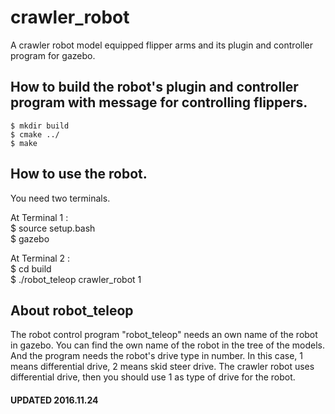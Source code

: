 # crawler_robot
A crawler robot model equipped flipper arms and its plugin and controller program for gazebo.

## How to build the robot's plugin and controller program with message for controlling flippers.
    $ mkdir build  
    $ cmake ../  
    $ make  

## How to use the robot.
You need two terminals.

At Terminal 1 :  
    $ source setup.bash  
    $ gazebo  

At Terminal 2 :  
    $ cd build  
    $ ./robot_teleop crawler_robot 1  

## About robot\_teleop
The robot control program "robot\_teleop" needs an own name of the robot in gazebo. You can find the own name of the robot in the tree of the models.  
And the program needs the robot's drive type in number. In this case, 1 means differential drive, 2 means skid steer drive. The crawler robot uses differential drive, then you should use 1 as type of drive for the robot.

#### UPDATED 2016.11.24
